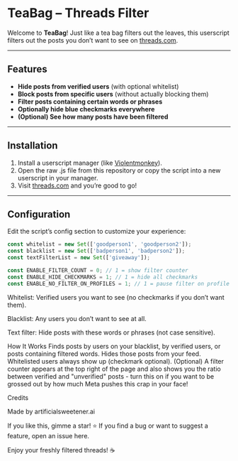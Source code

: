 # TeaBag – Threads Filter

Welcome to **TeaBag**! Just like a tea bag filters out the leaves, this userscript filters out the posts you don’t want to see on [threads.com](https://www.threads.com).

---

## Features

- **Hide posts from verified users** (with optional whitelist)
- **Block posts from specific users** (without actually blocking them)
- **Filter posts containing certain words or phrases**
- **Optionally hide blue checkmarks everywhere**
- **(Optional) See how many posts have been filtered**

---

## Installation

1. Install a userscript manager (like [Violentmonkey](https://violentmonkey.github.io/)).
2. Open the raw .js file from this repository or copy the script into a new userscript in your manager.
3. Visit [threads.com](https://www.threads.com) and you’re good to go!

---

## Configuration

Edit the script’s config section to customize your experience:

```js
const whitelist = new Set(['goodperson1', 'goodperson2']);
const blacklist = new Set(['badperson1', 'badperson2']);
const textFilterList = new Set(['giveaway']);

const ENABLE_FILTER_COUNT = 0; // 1 = show filter counter
const ENABLE_HIDE_CHECKMARKS = 1; // 1 = hide all checkmarks
const ENABLE_NO_FILTER_ON_PROFILES = 1; // 1 = pause filter on profile pages
```
Whitelist: Verified users you want to see (no checkmarks if you don’t want them).

Blacklist: Any users you don’t want to see at all.

Text filter: Hide posts with these words or phrases (not case sensitive).

How It Works
  Finds posts by users on your blacklist, by verified users, or posts containing filtered words.
  Hides those posts from your feed.
  Whitelisted users always show up (checkmark optional).
  (Optional) A filter counter appears at the top right of the page and also shows you the ratio between verified and "unverified" posts
    - turn this on if you want to be grossed out by how much Meta pushes this crap in your face!

Credits

Made by artificialsweetener.ai

If you like this, gimme a star! ⭐
If you find a bug or want to suggest a feature, open an issue here.

Enjoy your freshly filtered threads! ☕
